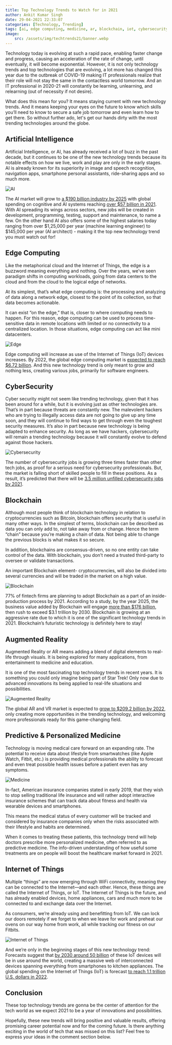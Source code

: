 ```yaml
---
title: Top Technology Trends to Watch for in 2021
author: Ankit Kumar Singh
date: 29-04-2021 22:33:07
categories: [Technology, Trending]
tags: [ai, edge computing, medicine, ar, blockchain, iot, cybersecurity]
image:
    src: /assets/img/techtrends21/banner.webp
---
```

Technology today is evolving at such a rapid pace, enabling faster change and progress, causing an acceleration of the rate of change, until eventually, it will become exponential. However, it is not only technology trends and top technologies that are evolving, a lot more has changed this year due to the outbreak of COVID-19 making IT professionals realize that their role will not stay the same in the contactless world tomorrow. And an IT professional in 2020-21 will constantly be learning, unlearning, and relearning (out of necessity if not desire).  

What does this mean for you? It means staying current with new technology trends. And it means keeping your eyes on the future to know which skills you’ll need to know to secure a safe job tomorrow and even learn how to get there. So without further ado, let's get our hands dirty with the most trending technologies around the globe.  

## Artificial Intelligence

Artificial Intelligence, or AI, has already received a lot of buzz in the past decade, but it continues to be one of the new technology trends because its notable effects on how we live, work and play are only in the early stages. AI is already known for its superiority in image and speech recognition, navigation apps, smartphone personal assistants, ride-sharing apps and so much more.

![AI](/assets/img/techtrends21/ai.webp)

The AI market will grow to [a $190 billion industry by 2025](https://www.marketsandmarkets.com/Market-Reports/artificial-intelligence-market-74851580.html) with global spending on cognitive and AI systems reaching [over $57 billion in 2021](https://www.idc.com/itexecutive/research/topics/ai). With AI spreading its wings across sectors, new jobs will be created in development, programming, testing, support and maintenance, to name a few. On the other hand AI also offers some of the highest salaries today ranging from over $1,25,000 per year (machine learning engineer) to $145,000 per year (AI architect) - making it the top new technology trend you must watch out for!  


## Edge Computing

Like the metaphorical cloud and the Internet of Things, the edge is a buzzword meaning everything and nothing. Over the years, we’ve seen paradigm shifts in computing workloads, going from data centers to the cloud and from the cloud to the logical edge of networks.

At its simplest, that’s what edge computing is: the processing and analyzing of data along a network edge, closest to the point of its collection, so that data becomes actionable.

It can exist “on the edge,” that is, closer to where computing needs to happen. For this reason, edge computing can be used to process time-sensitive data in remote locations with limited or no connectivity to a centralized location. In those situations, edge computing can act like mini datacenters.  

![Edge](/assets/img/techtrends21/edgecomputing.webp)

Edge computing will increase as use of the Internet of Things (IoT) devices increases. By 2022, the global edge computing market is [expected to reach $6.72 billion](https://www.linkedin.com/pulse/cloud-edge-computing-stats-you-need-know-2018-david-ricketts/). And this new technology trend is only meant to grow and nothing less, creating various jobs, primarily for software engineers.  


## CyberSecurity

Cyber security might not seem like trending technology, given that it has been around for a while, but it is evolving just as other technologies are. That’s in part because threats are constantly new. The malevolent hackers who are trying to illegally access data are not going to give up any time soon, and they will continue to find ways to get through even the toughest security measures. It’s also in part because new technology is being adapted to enhance security. As long as we have hackers, cybersecurity will remain a trending technology because it will constantly evolve to defend against those hackers.

![Cybersecurity](/assets/img/techtrends21/cybersecurity.gif)

The number of cybersecurity jobs is growing three times faster than other tech jobs, as proof for a serious need for cybersecurity professionals. But, the market is falling short of skilled people to fill in these positions. As a result, it’s predicted that there will be [3.5 million unfilled cybersecurity jobs by 2021](https://www.forbes.com/sites/forbestechcouncil/2018/08/09/the-cybersecurity-talent-gap-is-an-industry-crisis/#3f5c78aca6b3).  


## Blockchain

Although most people think of blockchain technology in relation to cryptocurrencies such as Bitcoin, blockchain offers security that is useful in many other ways. In the simplest of terms, blockchain can be described as data you can only add to, not take away from or change. Hence the term “chain” because you’re making a chain of data. Not being able to change the previous blocks is what makes it so secure. 

In addition, blockchains are consensus-driven, so no one entity can take control of the data. With blockchain, you don’t need a trusted third-party to oversee or validate transactions.

An important Blockchain element- cryptocurrencies, will also be divided into several currencies and will be traded in the market on a high value.

![Blockchain](/assets/img/techtrends21/blockchain.gif)

77% of fintech firms are planning to adopt Blockchain as a part of an inside-production process by 2021.
According to a study, by the year 2025, the business value added by Blockchain will engage [more than $176 billion](https://puresoftware.com/the-4-biggest-technology-trends-to-watch-in-2020/), then rush to exceed $3.1 trillion by 2030.
Blockchain is growing at an aggressive rate due to which it is one of the significant technology trends in 2021. Blockchain’s futuristic technology is definitely here to stay!


## Augmented Reality

Augmented Reality or AR means adding a blend of digital elements to real-life through visuals. It is being explored for many applications, from entertainment to medicine and education.

It is one of the most fascinating top technology trends in recent years. It is something you could only imagine being part of Star Trek! Only now due to advanced innovations its being applied to real-life situations and possibilities.

![Augmented Reality](/assets/img/techtrends21/augmentedreality.webp)

The global AR and VR market is expected to [grow to $209.2 billion by 2022](https://techjury.net/blog/virtual-reality-statistics/#gref), only creating more opportunities in the trending technology, and welcoming more professionals ready for this game-changing field.

## Predictive & Personalized Medicine

Technology is moving medical care forward on an expanding rate. The potential to receive data about lifestyle from smartwatches (like Apple Watch, Fitbit, etc.) is providing medical professionals the ability to forecast and even treat possible health issues before a patient even has any symptoms.

![Medicine](/assets/img/techtrends21/medicine.webp)

In-fact, American insurance companies stated in early 2019, that they wish to stop selling traditional life insurance and will rather adopt interactive insurance schemes that can track data about fitness and health via wearable devices and smartphones.

This means the medical status of every customer will be tracked and considered by insurance companies only when the risks associated with their lifestyle and habits are determined.

When it comes to treating these patients, this technology trend will help doctors prescribe more personalized medicine, often referred to as predictive medicine. The info-driven understanding of how useful some treatments are on people will boost the healthcare market forward in 2021.

## Internet of Things

Multiple “things” are now emerging through WiFi connectivity, meaning they can be connected to the Internet—and each other. Hence, these things are called the Internet of Things, or IoT. The Internet of Things is the future, and has already enabled devices, home appliances, cars and much more to be connected to and exchange data over the Internet.

As consumers, we’re already using and benefitting from IoT. We can lock our doors remotely if we forget to when we leave for work and preheat our ovens on our way home from work, all while tracking our fitness on our Fitbits.

![Internet of Things](/assets/img/techtrends21/iot.gif)

And we’re only in the beginning stages of this new technology trend: Forecasts suggest that [by 2030 around 50 billion](https://www.statista.com/statistics/802690/worldwide-connected-devices-by-access-technology/) of these IoT devices will be in use around the world, creating a massive web of interconnected devices spanning everything from smartphones to kitchen appliances. The global spending on the Internet of Things (IoT) is forecast [to reach 1.1 trillion U.S. dollars in 2022](https://www.statista.com/statistics/668996/worldwide-expenditures-for-the-internet-of-things/). 


## Conclusion

These top technology trends are gonna be the center of attention for the tech world as we expect 2021 to be a year of innovations and possibilities.

Hopefully, these new trends will bring positive and valuable results, offering promising career potential now and for the coming future. Is there anything exciting in the world of tech that was missed on this list? Feel free to express your ideas in the comment section below.